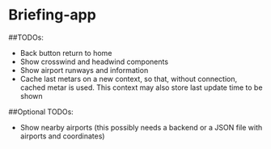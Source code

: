 # Briefing-app

##TODOs:
- Back button return to home
- Show crosswind and headwind components
- Show airport runways and information
- Cache last metars on a new context, so that, without connection, cached metar is used. This context may also store last update time to be shown

##Optional TODOs:
- Show nearby airports (this possibly needs a backend or a JSON file with airports and coordinates)

